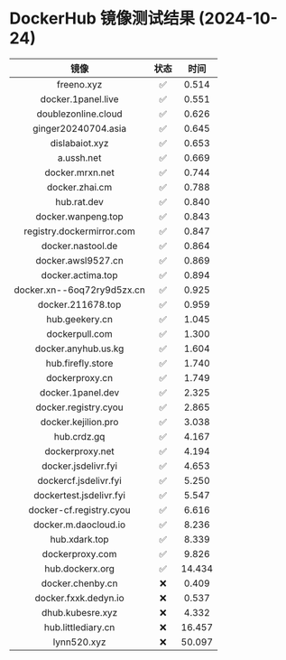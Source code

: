 # DockerHub 镜像测试结果 (2024-10-24)

|  镜像  |  状态  |  时间  |
| :----: | :----: | :----: |
| freeno.xyz | ✅ | 0.514 |
| docker.1panel.live | ✅ | 0.551 |
| doublezonline.cloud | ✅ | 0.626 |
| ginger20240704.asia | ✅ | 0.645 |
| dislabaiot.xyz | ✅ | 0.653 |
| a.ussh.net | ✅ | 0.669 |
| docker.mrxn.net | ✅ | 0.744 |
| docker.zhai.cm | ✅ | 0.788 |
| hub.rat.dev | ✅ | 0.840 |
| docker.wanpeng.top | ✅ | 0.843 |
| registry.dockermirror.com | ✅ | 0.847 |
| docker.nastool.de | ✅ | 0.864 |
| docker.awsl9527.cn | ✅ | 0.869 |
| docker.actima.top | ✅ | 0.894 |
| docker.xn--6oq72ry9d5zx.cn | ✅ | 0.925 |
| docker.211678.top | ✅ | 0.959 |
| hub.geekery.cn | ✅ | 1.045 |
| dockerpull.com | ✅ | 1.300 |
| docker.anyhub.us.kg | ✅ | 1.604 |
| hub.firefly.store | ✅ | 1.740 |
| dockerproxy.cn | ✅ | 1.749 |
| docker.1panel.dev | ✅ | 2.325 |
| docker.registry.cyou | ✅ | 2.865 |
| docker.kejilion.pro | ✅ | 3.038 |
| hub.crdz.gq | ✅ | 4.167 |
| dockerproxy.net | ✅ | 4.194 |
| docker.jsdelivr.fyi | ✅ | 4.653 |
| dockercf.jsdelivr.fyi | ✅ | 5.250 |
| dockertest.jsdelivr.fyi | ✅ | 5.547 |
| docker-cf.registry.cyou | ✅ | 6.616 |
| docker.m.daocloud.io | ✅ | 8.236 |
| hub.xdark.top | ✅ | 8.339 |
| dockerproxy.com | ✅ | 9.826 |
| hub.dockerx.org | ✅ | 14.434 |
| docker.chenby.cn | ❌ | 0.409 |
| docker.fxxk.dedyn.io | ❌ | 0.537 |
| dhub.kubesre.xyz | ❌ | 4.332 |
| hub.littlediary.cn | ❌ | 16.457 |
| lynn520.xyz | ❌ | 50.097 |
